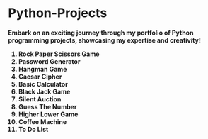 # Python-Projects
<b> Embark on an exciting journey through my portfolio of Python programming projects, showcasing my expertise and creativity! <b>
<ol>
<b>
<li>Rock Paper Scissors Game </li>
<li>Password Generator</li>
<li>Hangman Game</li>
<li>Caesar Cipher</li>
<li>Basic Calculator</li>
<li>Black Jack Game</li>
<li>Silent Auction</li>
<li>Guess The Number</li>
<li>Higher Lower Game</li>
<li>Coffee Machine</li>
<li>To Do List</li>
</b>
</ol>
